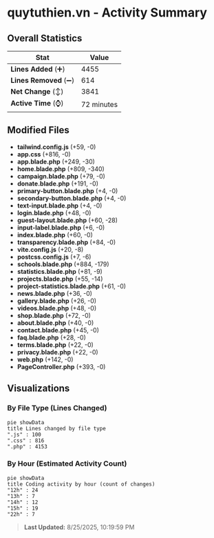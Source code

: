 # quytuthien.vn - Activity Summary 

## Overall Statistics

| Stat                   | Value                                                             |
| ---------------------- | ----------------------------------------------------------------- |
| **Lines Added** (➕)   | 4455                                          |
| **Lines Removed** (➖) | 614                                        |
| **Net Change** (↕)    | 3841                |
| **Active Time** (⌚)   | 72 minutes |


## Modified Files
- **tailwind.config.js** (+59, -0)
- **app.css** (+816, -0)
- **app.blade.php** (+249, -30)
- **home.blade.php** (+809, -340)
- **campaign.blade.php** (+79, -0)
- **donate.blade.php** (+191, -0)
- **primary-button.blade.php** (+4, -0)
- **secondary-button.blade.php** (+4, -0)
- **text-input.blade.php** (+4, -0)
- **login.blade.php** (+48, -0)
- **guest-layout.blade.php** (+60, -28)
- **input-label.blade.php** (+6, -0)
- **index.blade.php** (+60, -0)
- **transparency.blade.php** (+84, -0)
- **vite.config.js** (+20, -8)
- **postcss.config.js** (+7, -6)
- **schools.blade.php** (+884, -179)
- **statistics.blade.php** (+81, -9)
- **projects.blade.php** (+55, -14)
- **project-statistics.blade.php** (+61, -0)
- **news.blade.php** (+36, -0)
- **gallery.blade.php** (+26, -0)
- **videos.blade.php** (+48, -0)
- **shop.blade.php** (+72, -0)
- **about.blade.php** (+40, -0)
- **contact.blade.php** (+45, -0)
- **faq.blade.php** (+28, -0)
- **terms.blade.php** (+22, -0)
- **privacy.blade.php** (+22, -0)
- **web.php** (+142, -0)
- **PageController.php** (+393, -0)

## Visualizations

### By File Type (Lines Changed)

```mermaid
pie showData
title Lines changed by file type
".js" : 100
".css" : 816
".php" : 4153
```

### By Hour (Estimated Activity Count)

```mermaid
pie showData
title Coding activity by hour (count of changes)
"12h" : 24
"13h" : 7
"14h" : 12
"15h" : 19
"22h" : 7
```


> **Last Updated:** 8/25/2025, 10:19:59 PM